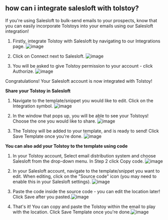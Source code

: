 ## how can i integrate salesloft with tolstoy?

If you're using Salesloft to bulk-send emails to your prospects, know that you can easily incorporate Tolstoys into your emails using our Salesloft integration! 

1. Firstly, integrate Tolstoy with Salesloft by navigating to our Integrations page.
   ![image](https://github.com/user-attachments/assets/29aef06d-4628-4f58-b5e2-8fccf34228a9)

2. Click on Connect next to Salesloft.
![image](https://github.com/user-attachments/assets/9e89ca1d-c68e-44dd-b78d-2caed5ab3b54)

3. You will be asked to give Tolstoy permission to your account - click Authorize.
   ![image](https://github.com/user-attachments/assets/456278af-cad6-4a0a-a229-56ad4a0c3d4e)


Congratulations! Your Salesloft account is now integrated with Tolstoy!

**Share your Tolstoy in Salesloft**

1. Navigate to the template/snippet you would like to edit. Click on the Integration symbol. ![image](https://github.com/user-attachments/assets/d88b3602-ca1b-4a9a-bf2e-20de216f58f2)

2. In the window that pops up, you will be able to see your Tolstoys! Choose the one you would like to share. ![image](https://github.com/user-attachments/assets/4884f997-090c-4a40-ab4f-44ef32d68635)

3. The Tolstoy will be added to your template, and is ready to send! Click Save Template once you're done. ![image](https://github.com/user-attachments/assets/77dbac52-8d86-4b7a-9717-0df7f611139e)

 
**You can also add your Tolstoy to the template using code**

1. In your Tolstoy account, Select email distribution system and choose Salesloft from the drop-down menu. In Step 2 click Copy code. ![image](https://github.com/user-attachments/assets/d7cdba51-0313-4859-b3b9-81f24986c50e)

2. In your Salesloft account, navigate to the template/snippet you want to edit. When editing, click on the "Source code" icon (you may need to enable this in your Salesloft settings). ![image](https://github.com/user-attachments/assets/d1b0d3a5-a2f6-484c-9427-25d6d9cd208f)

3. Paste the code inside the source code - you can edit the location later! Click Save after you pasted.![image](https://github.com/user-attachments/assets/dd20d285-37bf-41f0-9d49-c43edb22b8d9)

4. That's it! You can copy and paste the Tolstoy within the email to play with the location. Click Save Template once you're done.![image](https://github.com/user-attachments/assets/a3ff6c0c-526e-478f-a2ea-5faa7a9c73d2)


